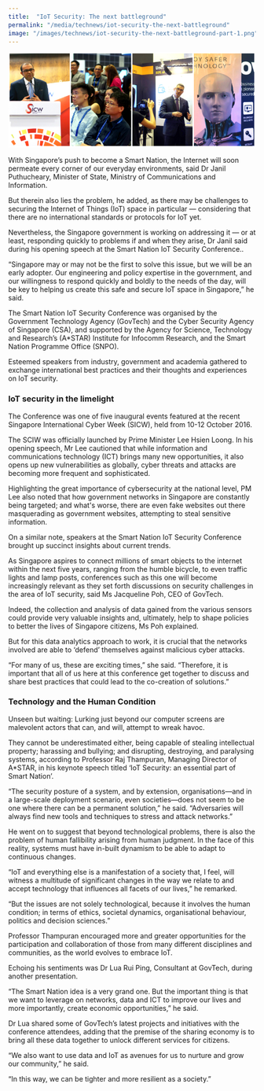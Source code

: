 ```yaml
---
title:  "IoT Security: The next battleground"
permalink: "/media/technews/iot-security-the-next-battleground"
image: "/images/technews/iot-security-the-next-battleground-part-1.png"
---
```


![IoT Security: The next battleground](/images/technews/iot-security-the-next-battleground-part-1.png)

With Singapore’s push to become a Smart Nation, the Internet will soon permeate every corner of our everyday environments, said Dr Janil Puthucheary, Minister of State, Ministry of Communications and Information.

But therein also lies the problem, he added, as there may be challenges to securing the Internet of Things (IoT) space in particular — considering that there are no international standards or protocols for IoT yet.

Nevertheless, the Singapore government is working on addressing it — or at least, responding quickly to problems if and when they arise, Dr Janil said during his opening speech at the Smart Nation IoT Security Conference..

“Singapore may or may not be the first to solve this issue, but we will be an early adopter. Our engineering and policy expertise in the government, and our willingness to respond quickly and boldly to the needs of the day, will be key to helping us create this safe and secure IoT space in Singapore,” he said.

The Smart Nation IoT Security Conference was organised by the Government Technology Agency (GovTech) and the Cyber Security Agency of Singapore (CSA), and supported by the Agency for Science, Technology and Research’s (A*STAR) Institute for Infocomm Research, and the Smart Nation Programme Office (SNPO).

Esteemed speakers from industry, government and academia gathered to exchange international best practices and their thoughts and experiences on IoT security.

### **IoT security in the limelight**
The Conference was one of five inaugural events featured at the recent Singapore International Cyber Week (SICW), held from 10-12 October 2016.

The SCIW was officially launched by Prime Minister Lee Hsien Loong. In his opening speech, Mr Lee cautioned that while information and communications technology (ICT) brings many new opportunities, it also opens up new vulnerabilities as globally, cyber threats and attacks are becoming more frequent and sophisticated.

Highlighting the great importance of cybersecurity at the national level, PM Lee also noted that how government networks in Singapore are constantly being targeted; and what's worse, there are even fake websites out there masquerading as government websites, attempting to steal sensitive information.

On a similar note, speakers at the Smart Nation IoT Security Conference brought up succinct insights about current trends.

As Singapore aspires to connect millions of smart objects to the internet within the next five years, ranging from the humble bicycle, to even traffic lights and lamp posts, conferences such as this one will become increasingly relevant as they set forth discussions on security challenges in the area of IoT security, said Ms Jacqueline Poh, CEO of GovTech.

Indeed, the collection and analysis of data gained from the various sensors could provide very valuable insights and, ultimately, help to shape policies to better the lives of Singapore citizens, Ms Poh explained.

But for this data analytics approach to work, it is crucial that the networks involved are able to ‘defend’ themselves against malicious cyber attacks.

“For many of us, these are exciting times,” she said. “Therefore, it is important that all of us here at this conference get together to discuss and share best practices that could lead to the co-creation of solutions.”

### **Technology and the Human Condition**
Unseen but waiting: Lurking just beyond our computer screens are malevolent actors that can, and will, attempt to wreak havoc.

They cannot be underestimated either, being capable of stealing intellectual property; harassing and bullying; and disrupting, destroying, and paralysing systems, according to Professor Raj Thampuran, Managing Director of A*STAR, in his keynote speech titled ‘IoT Security: an essential part of Smart Nation’.

“The security posture of a system, and by extension, organisations—and in a large-scale deployment scenario, even societies—does not seem to be one where there can be a permanent solution,” he said. “Adversaries will always find new tools and techniques to stress and attack networks.”

He went on to suggest that beyond technological problems, there is also the problem of human fallibility arising from human judgment. In the face of this reality, systems must have in-built dynamism to be able to adapt to continuous changes.

“IoT and everything else is a manifestation of a society that, I feel, will witness a multitude of significant changes in the way we relate to and accept technology that influences all facets of our lives,” he remarked.

“But the issues are not solely technological, because it involves the human condition; in terms of ethics, societal dynamics, organisational behaviour, politics and decision sciences.”

Professor Thampuran encouraged more and greater opportunities for the participation and collaboration of those from many different disciplines and communities, as the world evolves to embrace IoT.

Echoing his sentiments was Dr Lua Rui Ping, Consultant at GovTech, during another presentation.

“The Smart Nation idea is a very grand one. But the important thing is that we want to leverage on networks, data and ICT to improve our lives and more importantly, create economic opportunities,” he said.

Dr Lua shared some of GovTech’s latest projects and initiatives with the conference attendees, adding that the premise of the sharing economy is to bring all these data together to unlock different services for citizens.

“We also want to use data and IoT as avenues for us to nurture and grow our community,” he said.

“In this way, we can be tighter and more resilient as a society.”

